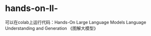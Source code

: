 # hands-on-ll-
可以在colab上运行代码：Hands-On Large Language Models Language Understanding and Generation 《图解大模型》
